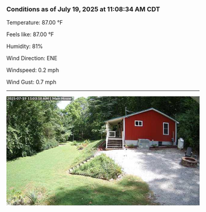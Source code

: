 ### Conditions as of July 19, 2025 at 11:08:34 AM CDT 

Temperature: 87.00 &deg;F

Feels like: 87.00 &deg;F

Humidity: 81%

Wind Direction: ENE

Windspeed: 0.2 mph

Wind Gust: 0.7 mph

---

<img src="./images/latest.jpeg"/>

